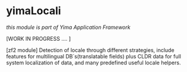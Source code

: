 yimaLocali
==========

*this module is part of Yima Application Framework*

[WORK IN PROGRESS .... ]

[zf2 module] Detection of locale through different strategies, include features for multilingual DB`s(translatable fields) plus CLDR data for full system localization of data, and many predefined useful locale helpers.

